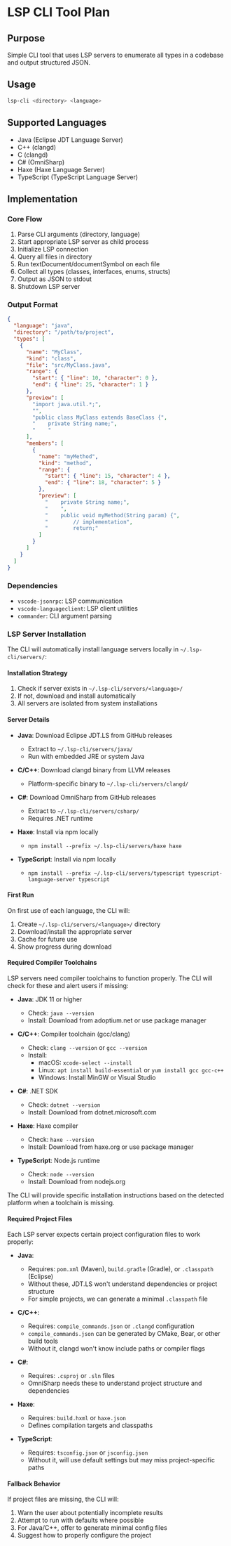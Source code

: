 # LSP CLI Tool Plan

## Purpose
Simple CLI tool that uses LSP servers to enumerate all types in a codebase and output structured JSON.

## Usage
```bash
lsp-cli <directory> <language>
```

## Supported Languages
- Java (Eclipse JDT Language Server)
- C++ (clangd)
- C (clangd)
- C# (OmniSharp)
- Haxe (Haxe Language Server)
- TypeScript (TypeScript Language Server)

## Implementation

### Core Flow
1. Parse CLI arguments (directory, language)
2. Start appropriate LSP server as child process
3. Initialize LSP connection
4. Query all files in directory
5. Run textDocument/documentSymbol on each file
6. Collect all types (classes, interfaces, enums, structs)
7. Output as JSON to stdout
8. Shutdown LSP server

### Output Format
```json
{
  "language": "java",
  "directory": "/path/to/project",
  "types": [
    {
      "name": "MyClass",
      "kind": "class",
      "file": "src/MyClass.java",
      "range": {
        "start": { "line": 10, "character": 0 },
        "end": { "line": 25, "character": 1 }
      },
      "preview": [
        "import java.util.*;",
        "",
        "public class MyClass extends BaseClass {",
        "    private String name;",
        "    "
      ],
      "members": [
        {
          "name": "myMethod",
          "kind": "method",
          "range": {
            "start": { "line": 15, "character": 4 },
            "end": { "line": 18, "character": 5 }
          },
          "preview": [
            "    private String name;",
            "    ",
            "    public void myMethod(String param) {",
            "        // implementation",
            "        return;"
          ]
        }
      ]
    }
  ]
}
```

### Dependencies
- `vscode-jsonrpc`: LSP communication
- `vscode-languageclient`: LSP client utilities
- `commander`: CLI argument parsing

### LSP Server Installation
The CLI will automatically install language servers locally in `~/.lsp-cli/servers/`:

#### Installation Strategy
1. Check if server exists in `~/.lsp-cli/servers/<language>/`
2. If not, download and install automatically
3. All servers are isolated from system installations

#### Server Details
- **Java**: Download Eclipse JDT.LS from GitHub releases
  - Extract to `~/.lsp-cli/servers/java/`
  - Run with embedded JRE or system Java
  
- **C/C++**: Download clangd binary from LLVM releases
  - Platform-specific binary to `~/.lsp-cli/servers/clangd/`
  
- **C#**: Download OmniSharp from GitHub releases
  - Extract to `~/.lsp-cli/servers/csharp/`
  - Requires .NET runtime
  
- **Haxe**: Install via npm locally
  - `npm install --prefix ~/.lsp-cli/servers/haxe haxe`
  
- **TypeScript**: Install via npm locally
  - `npm install --prefix ~/.lsp-cli/servers/typescript typescript-language-server typescript`

#### First Run
On first use of each language, the CLI will:
1. Create `~/.lsp-cli/servers/<language>/` directory
2. Download/install the appropriate server
3. Cache for future use
4. Show progress during download

#### Required Compiler Toolchains
LSP servers need compiler toolchains to function properly. The CLI will check for these and alert users if missing:

- **Java**: JDK 11 or higher
  - Check: `java --version`
  - Install: Download from adoptium.net or use package manager
  
- **C/C++**: Compiler toolchain (gcc/clang)
  - Check: `clang --version` or `gcc --version`
  - Install: 
    - macOS: `xcode-select --install`
    - Linux: `apt install build-essential` or `yum install gcc gcc-c++`
    - Windows: Install MinGW or Visual Studio
  
- **C#**: .NET SDK
  - Check: `dotnet --version`
  - Install: Download from dotnet.microsoft.com
  
- **Haxe**: Haxe compiler
  - Check: `haxe --version`
  - Install: Download from haxe.org or use package manager
  
- **TypeScript**: Node.js runtime
  - Check: `node --version`
  - Install: Download from nodejs.org

The CLI will provide specific installation instructions based on the detected platform when a toolchain is missing.

#### Required Project Files
Each LSP server expects certain project configuration files to work properly:

- **Java**: 
  - Requires: `pom.xml` (Maven), `build.gradle` (Gradle), or `.classpath` (Eclipse)
  - Without these, JDT.LS won't understand dependencies or project structure
  - For simple projects, we can generate a minimal `.classpath` file
  
- **C/C++**: 
  - Requires: `compile_commands.json` or `.clangd` configuration
  - `compile_commands.json` can be generated by CMake, Bear, or other build tools
  - Without it, clangd won't know include paths or compiler flags
  
- **C#**: 
  - Requires: `.csproj` or `.sln` files
  - OmniSharp needs these to understand project structure and dependencies
  
- **Haxe**: 
  - Requires: `build.hxml` or `haxe.json`
  - Defines compilation targets and classpaths
  
- **TypeScript**: 
  - Requires: `tsconfig.json` or `jsconfig.json`
  - Without it, will use default settings but may miss project-specific paths

#### Fallback Behavior
If project files are missing, the CLI will:
1. Warn the user about potentially incomplete results
2. Attempt to run with defaults where possible
3. For Java/C++, offer to generate minimal config files
4. Suggest how to properly configure the project